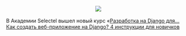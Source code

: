 <!--2025-01-19 12:16:12-->
<div class="yb">
  <div class="rss smaller1 habr"><div style="text-align:center;"><img src="https://habrastorage.org/webt/js/kd/tz/jskdtz5ka4xs8ypdftng13pzujg.png"></div><br>
В Академии Selectel вышел новый курс «<a href="https://selectel.ru/blog/courses/dive-into-django/?utm_source=habr.com&amp;utm_medium=referral&amp;utm_campaign=academy_news_django_190125_content" rel="nofollow noopener noreferrer">Разработка на Django для... <br><a class="light" href="https://habr.com/ru/companies/selectel/news/874734/?utm_source=habrahabr&utm_medium=rss&utm_campaign=874734">Как создать веб-приложение на Django? 4 инструкции для новичков</a></div>
</div>
